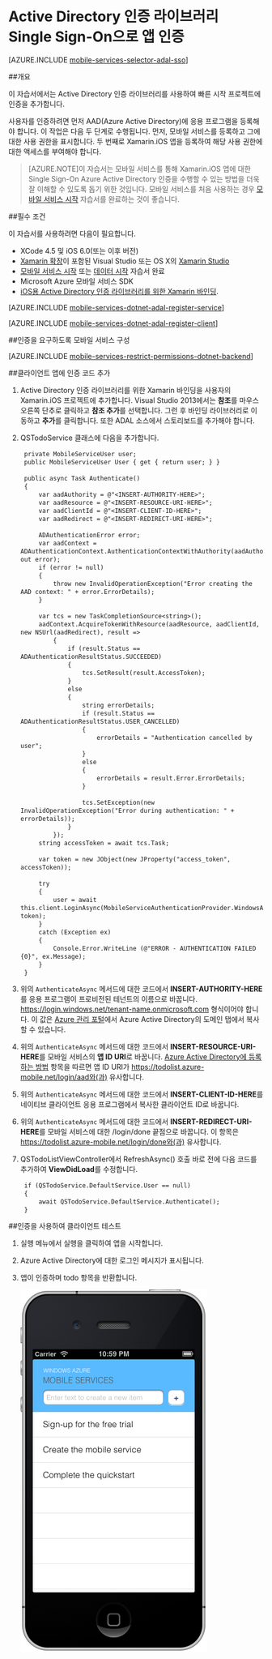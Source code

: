 <properties 
	pageTitle="Active Directory 인증 라이브러리 Single Sign-On으로 앱 인증(Xamarin.iOS) | Microsoft Azure" 
	description="Xamarin.iOS 응용 프로그램에서 ADAL을 사용하여 SSO(Single Sign-On) 사용자를 인증하는 방법에 대해 알아봅니다." 
	documentationCenter="xamarin" 
	authors="mattchenderson" 
	manager="dwrede" 
	editor="dwrede" 
	services="mobile-services"/>

<tags 
	ms.service="mobile-services" 
	ms.workload="mobile" 
	ms.tgt_pltfrm="mobile-xamarin-ios" 
	ms.devlang="dotnet" 
	ms.topic="article" 
	ms.date="09/28/2015" 
	ms.author="mahender"/>

# Active Directory 인증 라이브러리 Single Sign-On으로 앱 인증

[AZURE.INCLUDE [mobile-services-selector-adal-sso](../../includes/mobile-services-selector-adal-sso.md)]

##개요

이 자습서에서는 Active Directory 인증 라이브러리를 사용하여 빠른 시작 프로젝트에 인증을 추가합니다.

사용자를 인증하려면 먼저 AAD(Azure Active Directory)에 응용 프로그램을 등록해야 합니다. 이 작업은 다음 두 단계로 수행됩니다. 먼저, 모바일 서비스를 등록하고 그에 대한 사용 권한을 표시합니다. 두 번째로 Xamarin.iOS 앱을 등록하여 해당 사용 권한에 대한 액세스를 부여해야 합니다.


>[AZURE.NOTE]이 자습서는 모바일 서비스를 통해 Xamarin.iOS 앱에 대한 Single Sign-On Azure Active Directory 인증을 수행할 수 있는 방법을 더욱 잘 이해할 수 있도록 돕기 위한 것입니다. 모바일 서비스를 처음 사용하는 경우 [모바일 서비스 시작] 자습서를 완료하는 것이 좋습니다.

##필수 조건

이 자습서를 사용하려면 다음이 필요합니다.

* XCode 4.5 및 iOS 6.0(또는 이후 버전) 
* [Xamarin 확장]이 포함된 Visual Studio 또는 OS X의 [Xamarin Studio]
* [모바일 서비스 시작] 또는 [데이터 시작] 자습서 완료
* Microsoft Azure 모바일 서비스 SDK
* [iOS용 Active Directory 인증 라이브러리를 위한 Xamarin 바인딩].

[AZURE.INCLUDE [mobile-services-dotnet-adal-register-service](../../includes/mobile-services-dotnet-adal-register-service.md)]

[AZURE.INCLUDE [mobile-services-dotnet-adal-register-client](../../includes/mobile-services-dotnet-adal-register-client.md)]

##인증을 요구하도록 모바일 서비스 구성

[AZURE.INCLUDE [mobile-services-restrict-permissions-dotnet-backend](../../includes/mobile-services-restrict-permissions-dotnet-backend.md)]

##클라이언트 앱에 인증 코드 추가

1. Active Directory 인증 라이브러리를 위한 Xamarin 바인딩을 사용자의 Xamarin.iOS 프로젝트에 추가합니다. Visual Studio 2013에서는 **참조**를 마우스 오른쪽 단추로 클릭하고 **참조 추가**를 선택합니다. 그런 후 바인딩 라이브러리로 이동하고 **추가**를 클릭합니다. 또한 ADAL 소스에서 스토리보드를 추가해야 합니다.

2. QSTodoService 클래스에 다음을 추가합니다.

        private MobileServiceUser user;
        public MobileServiceUser User { get { return user; } }

        public async Task Authenticate()
        {
            var aadAuthority = @"<INSERT-AUTHORITY-HERE>";
            var aadResource = @"<INSERT-RESOURCE-URI-HERE>";
            var aadClientId = @"<INSERT-CLIENT-ID-HERE>";
            var aadRedirect = @"<INSERT-REDIRECT-URI-HERE>";

            ADAuthenticationError error;
            var aadContext = ADAuthenticationContext.AuthenticationContextWithAuthority(aadAuthority, out error);
            if (error != null)
            {
                throw new InvalidOperationException("Error creating the AAD context: " + error.ErrorDetails);
            }

            var tcs = new TaskCompletionSource<string>();
            aadContext.AcquireTokenWithResource(aadResource, aadClientId, new NSUrl(aadRedirect), result =>
                {
                    if (result.Status == ADAuthenticationResultStatus.SUCCEEDED)
                    {
                        tcs.SetResult(result.AccessToken);
                    }
                    else
                    {
                        string errorDetails;
                        if (result.Status == ADAuthenticationResultStatus.USER_CANCELLED)
                        {
                            errorDetails = "Authentication cancelled by user";
                        }
                        else
                        {
                            errorDetails = result.Error.ErrorDetails;
                        }

                        tcs.SetException(new InvalidOperationException("Error during authentication: " + errorDetails));
                    }
                });
            string accessToken = await tcs.Task;

            var token = new JObject(new JProperty("access_token", accessToken));

            try
            {
                user = await this.client.LoginAsync(MobileServiceAuthenticationProvider.WindowsAzureActiveDirectory, token);
            }
            catch (Exception ex)
            {
                Console.Error.WriteLine (@"ERROR - AUTHENTICATION FAILED {0}", ex.Message);
            }
        }

6. 위의 `AuthenticateAsync` 메서드에 대한 코드에서 **INSERT-AUTHORITY-HERE**를 응용 프로그램이 프로비전된 테넌트의 이름으로 바꿉니다. https://login.windows.net/tenant-name.onmicrosoft.com 형식이어야 합니다. 이 값은 [Azure 관리 포털]에서 Azure Active Directory의 도메인 탭에서 복사할 수 있습니다.

7. 위의 `AuthenticateAsync` 메서드에 대한 코드에서 **INSERT-RESOURCE-URI-HERE**를 모바일 서비스의 **앱 ID URI**로 바꿉니다. [Azure Active Directory에 등록하는 방법] 항목을 따르면 앱 ID URI가 https://todolist.azure-mobile.net/login/aad와(과) 유사합니다.

8. 위의 `AuthenticateAsync` 메서드에 대한 코드에서 **INSERT-CLIENT-ID-HERE**를 네이티브 클라이언트 응용 프로그램에서 복사한 클라이언트 ID로 바꿉니다.

9. 위의 `AuthenticateAsync` 메서드에 대한 코드에서 **INSERT-REDIRECT-URI-HERE**를 모바일 서비스에 대한 /login/done 끝점으로 바꿉니다. 이 항목은 https://todolist.azure-mobile.net/login/done와(과) 유사합니다.


3. QSTodoListViewController에서 RefreshAsync() 호출 바로 전에 다음 코드를 추가하여 **ViewDidLoad**를 수정합니다.

        if (QSTodoService.DefaultService.User == null)
        {
            await QSTodoService.DefaultService.Authenticate();
        }

##인증을 사용하여 클라이언트 테스트

1. 실행 메뉴에서 실행을 클릭하여 앱을 시작합니다. 
2. Azure Active Directory에 대한 로그인 메시지가 표시됩니다.  
3. 앱이 인증하며 todo 항목을 반환합니다.

   ![](./media/mobile-services-dotnet-backend-xamarin-ios-adal-sso-authentication/mobile-services-app-run.png)



<!-- URLs. -->
[데이터 시작]: mobile-services-ios-get-started-data.md
[모바일 서비스 시작]: mobile-services-dotnet-backend-xamarin-ios-get-started.md
[Azure Active Directory에 등록하는 방법]: mobile-services-how-to-register-active-directory-authentication.md
[Azure 관리 포털]: https://manage.windowsazure.com/
[iOS용 Active Directory 인증 라이브러리를 위한 Xamarin 바인딩]: https://github.com/AzureADSamples/NativeClient-Xamarin-iOS
[Xamarin 확장]: http://xamarin.com/visual-studio
[Xamarin Studio]: http://xamarin.com/download

<!---HONumber=Oct15_HO1-->